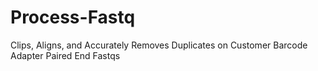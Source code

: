 # Process-Fastq
Clips, Aligns, and Accurately Removes Duplicates on Customer Barcode Adapter Paired End Fastqs

